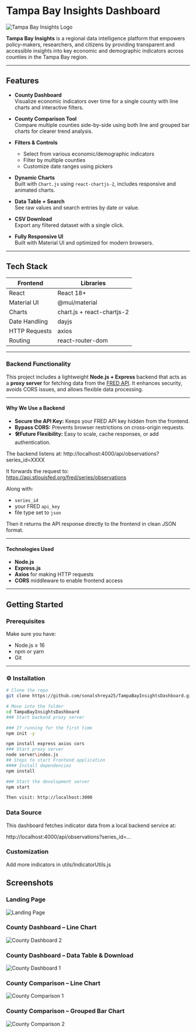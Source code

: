 # Tampa Bay Insights Dashboard

![Tampa Bay Insights Logo](public/tampaicon.webp)

**Tampa Bay Insights** is a regional data intelligence platform that empowers policy-makers, researchers, and citizens by providing transparent and accessible insights into key economic and demographic indicators across counties in the Tampa Bay region.

---

##  Features

- **County Dashboard**  
  Visualize economic indicators over time for a single county with line charts and interactive filters.

- **County Comparison Tool**  
  Compare multiple counties side-by-side using both line and grouped bar charts for clearer trend analysis.

- **Filters & Controls**  
  - Select from various economic/demographic indicators
  - Filter by multiple counties
  - Customize date ranges using pickers

- **Dynamic Charts**  
  Built with `Chart.js` using `react-chartjs-2`, includes responsive and animated charts.

- **Data Table + Search**  
  See raw values and search entries by date or value.

- **CSV Download**  
  Export any filtered dataset with a single click.

- **Fully Responsive UI**  
  Built with Material UI and optimized for modern browsers.

---

##  Tech Stack

| Frontend       | Libraries                         |
|----------------|-----------------------------------|
| React          | React 18+                         |
| Material UI    | @mui/material                     |
| Charts         | chart.js + react-chartjs-2        |
| Date Handling  | dayjs                             |
| HTTP Requests  | axios                             |
| Routing        | react-router-dom                  |

---
###  Backend Functionality

This project includes a lightweight **Node.js + Express** backend that acts as a **proxy server** for fetching data from the [FRED API](https://fred.stlouisfed.org/). It enhances security, avoids CORS issues, and allows flexible data processing.

---

#### Why We Use a Backend

- **Secure the API Key:** Keeps your FRED API key hidden from the frontend.
- **Bypass CORS:** Prevents browser restrictions on cross-origin requests.
- **🛠Future Flexibility:** Easy to scale, cache responses, or add authentication.


The backend listens at: http://localhost:4000/api/observations?series_id=XXXX


It forwards the request to:  https://api.stlouisfed.org/fred/series/observations

Along with:
- `series_id`
- your FRED `api_key`
- file type set to `json`

Then it returns the API response directly to the frontend in clean JSON format.

---

#### Technologies Used

- **Node.js**
- **Express.js**
- **Axios** for making HTTP requests
- **CORS** middleware to enable frontend access

---

## Getting Started

### Prerequisites

Make sure you have:

- Node.js ≥ 16
- npm or yarn
- Git

---

### ⚙️ Installation

```bash
# Clone the repo
git clone https://github.com/sonalshreya25/TampaBayInsightsDashboard.git

# Move into the folder
cd TampaBayInsightsDashboard
### Start backend proxy server

### If running for the first time
npm init -y

npm install express axios cors
### Start proxy server
node server\index.js
## Steps to start Frontend application
#### Install dependencies
npm install

### Start the development server
npm start

Then visit: http://localhost:3000
```

### Data Source
This dashboard fetches indicator data from a local backend service at:

http://localhost:4000/api/observations?series_id=...

### Customization
Add more indicators in utils/IndicatorUtils.js

##  Screenshots

###  Landing Page
![Landing Page](./screenshots/LandingPage.png)

###  County Dashboard – Line Chart
![County Dashboard 2](./screenshots/countyDashboard1.png)

###  County Dashboard – Data Table & Download
![County Dashboard 1](./screenshots/CountyDasboard.png)

###  County Comparison – Line Chart
![County Comparison 1](./screenshots/CountyComparison.png)

###  County Comparison – Grouped Bar Chart
![County Comparison 2](./screenshots/countycomparison2.png)

